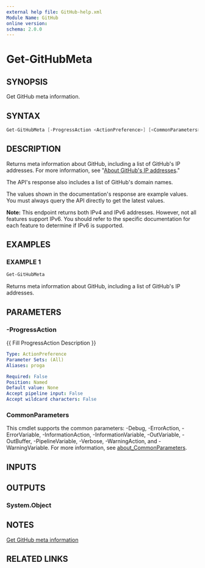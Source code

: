 ```yaml
---
external help file: GitHub-help.xml
Module Name: GitHub
online version:
schema: 2.0.0
---
```


# Get-GitHubMeta

## SYNOPSIS
Get GitHub meta information.

## SYNTAX

```powershell
Get-GitHubMeta [-ProgressAction <ActionPreference>] [<CommonParameters>]
```

## DESCRIPTION
Returns meta information about GitHub, including a list of GitHub's IP addresses.
For more information, see
"[About GitHub's IP addresses](https://docs.github.com/articles/about-github-s-ip-addresses/)."

The API's response also includes a list of GitHub's domain names.

The values shown in the documentation's response are example values.
You must always query the API directly to get the latest values.

**Note:** This endpoint returns both IPv4 and IPv6 addresses.
However, not all features support IPv6.
You should refer to the specific
documentation for each feature to determine if IPv6 is supported.

## EXAMPLES

### EXAMPLE 1
```powershell
Get-GitHubMeta
```

Returns meta information about GitHub, including a list of GitHub's IP addresses.

## PARAMETERS

### -ProgressAction
{{ Fill ProgressAction Description }}

```yaml
Type: ActionPreference
Parameter Sets: (All)
Aliases: proga

Required: False
Position: Named
Default value: None
Accept pipeline input: False
Accept wildcard characters: False
```

### CommonParameters
This cmdlet supports the common parameters: -Debug, -ErrorAction, -ErrorVariable, -InformationAction, -InformationVariable, -OutVariable, -OutBuffer, -PipelineVariable, -Verbose, -WarningAction, and -WarningVariable. For more information, see [about_CommonParameters](http://go.microsoft.com/fwlink/?LinkID=113216).

## INPUTS

## OUTPUTS

### System.Object
## NOTES
[Get GitHub meta information](https://docs.github.com/rest/meta/meta#get-apiname-meta-information)

## RELATED LINKS

